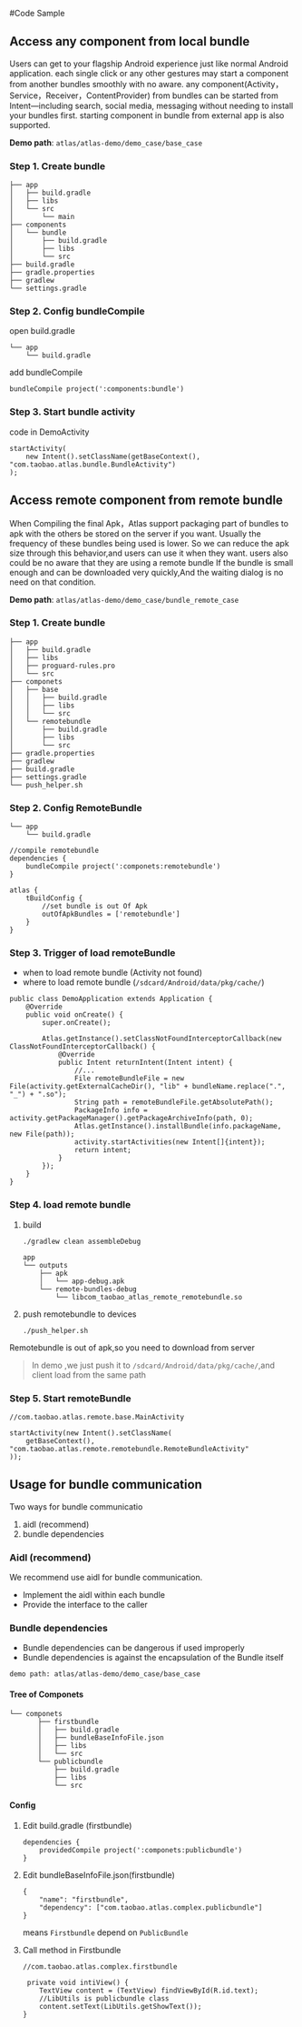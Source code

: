 #Code Sample



## Access any component from local bundle

Users can get to your flagship Android experience just like normal Android application. each single click or any other gestures may start a component from another bundles smoothly with no aware. any component(Activity，Service，Receiver，ContentProvider) from bundles can be started from Intent—including search, social media, messaging without needing to install your bundles first. starting component in bundle from external app is also supported.


__Demo path__: `atlas/atlas-demo/demo_case/base_case`

### Step 1. Create bundle

```
├── app
│   ├── build.gradle
│   ├── libs
│   └── src
│       └── main
├── components
│   └── bundle
│       ├── build.gradle
│       ├── libs
│       └── src
├── build.gradle
├── gradle.properties
├── gradlew
└── settings.gradle
```

### Step 2. Config bundleCompile

open build.gradle

```
└── app
    └── build.gradle
```
add bundleCompile

```
bundleCompile project(':components:bundle')
``` 

### Step 3. Start bundle activity

code in DemoActivity

```
startActivity(
	new Intent().setClassName(getBaseContext(), "com.taobao.atlas.bundle.BundleActivity")
);
```

## Access remote component from remote bundle
When Compiling the final Apk，Atlas support packaging part of bundles to apk with the others be stored on the server if you want. Usually the frequency of these bundles being used is lower. So we can reduce the apk size through this behavior,and users can use it when they want. users also could be no aware that they are using a remote bundle If the bundle is small enough and can be downloaded very quickly,And the waiting dialog is no need on that condition.

__Demo path__: `atlas/atlas-demo/demo_case/bundle_remote_case`

### Step 1. Create bundle

```
├── app
│   ├── build.gradle
│   ├── libs
│   ├── proguard-rules.pro
│   └── src
├── componets
│   ├── base
│   │   ├── build.gradle
│   │   ├── libs
│   │   └── src
│   └── remotebundle
│       ├── build.gradle
│       ├── libs
│       └── src
├── gradle.properties
├── gradlew
├── build.gradle
├── settings.gradle
└── push_helper.sh

```

### Step 2. Config RemoteBundle


```
└── app
    └── build.gradle
```


```
//compile remotebundle
dependencies {
    bundleCompile project(':componets:remotebundle')
}

atlas {
	tBuildConfig {
		//set bundle is out Of Apk
		outOfApkBundles = ['remotebundle']
	}
}
```


### Step 3. Trigger of load remoteBundle


- when to load remote bundle (Activity not found)
- where to load remote bundle (`/sdcard/Android/data/pkg/cache/`)

```
public class DemoApplication extends Application {
    @Override
    public void onCreate() {
        super.onCreate();
        
        Atlas.getInstance().setClassNotFoundInterceptorCallback(new ClassNotFoundInterceptorCallback() {
            @Override
            public Intent returnIntent(Intent intent) {
            	//...
                File remoteBundleFile = new File(activity.getExternalCacheDir(), "lib" + bundleName.replace(".", "_") + ".so");
                String path = remoteBundleFile.getAbsolutePath();
                PackageInfo info = activity.getPackageManager().getPackageArchiveInfo(path, 0);
                Atlas.getInstance().installBundle(info.packageName, new File(path));
                activity.startActivities(new Intent[]{intent});
                return intent;
            }
        });
    }
}
```

### Step 4. load remote bundle

1. build
	
	```
	./gradlew clean assembleDebug
	```
	```
	app
	└── outputs
	    ├── apk
	    │	└── app-debug.apk
	    └── remote-bundles-debug
			└── libcom_taobao_atlas_remote_remotebundle.so
	```
2. push remotebundle to devices
	
	```
	./push_helper.sh
	```

Remotebundle is out of apk,so you need to download from server
> In demo ,we just push it to `/sdcard/Android/data/pkg/cache/`,and client load from the same path

### Step 5. Start remoteBundle

```
//com.taobao.atlas.remote.base.MainActivity

startActivity(new Intent().setClassName(
	getBaseContext(), "com.taobao.atlas.remote.remotebundle.RemoteBundleActivity"
));
```


## Usage for bundle communication

Two ways for bundle communicatio

1. aidl (recommend)
2. bundle dependencies

### Aidl (recommend)

We recommend use aidl for bundle communication. 

- Implement the aidl within each bundle
- Provide the interface to the caller

### Bundle dependencies

- Bundle dependencies can be dangerous if used improperly
- Bundle dependencies is against the encapsulation of the Bundle itself


`demo path: atlas/atlas-demo/demo_case/base_case`

#### Tree of Componets

```
└── componets
	   ├── firstbundle
	   │   ├── build.gradle
	   │   ├── bundleBaseInfoFile.json
	   │   ├── libs
	   │   └── src
	   └── publicbundle
	       ├── build.gradle
	       ├── libs
	       └── src
```

#### Config


1. Edit build.gradle (firstbundle)

	```
	dependencies {
		providedCompile project(':componets:publicbundle')
	}
	```

2. Edit bundleBaseInfoFile.json(firstbundle)

	```
	{
  		"name": "firstbundle",
  		"dependency": ["com.taobao.atlas.complex.publicbundle"]
	}
	```
	means `Firstbundle` depend on `PublicBundle`
	
3. Call method in Firstbundle
	
	```
	//com.taobao.atlas.complex.firstbundle
	
	 private void intiView() {
        TextView content = (TextView) findViewById(R.id.text);
        //LibUtils is publicbundle class
        content.setText(LibUtils.getShowText());
    }
	```

